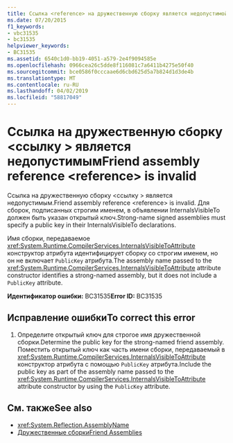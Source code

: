 ```yaml
---
title: Ссылка <reference> на дружественную сборку является недопустимой
ms.date: 07/20/2015
f1_keywords:
- vbc31535
- bc31535
helpviewer_keywords:
- BC31535
ms.assetid: 6540c1d0-bb19-4051-a579-2e4f9094585e
ms.openlocfilehash: 0966cea26c5dde8f116081c7a6411b4275e50f40
ms.sourcegitcommit: bce0586f0cccaae6d6cbd625d5a7b824d1d3de4b
ms.translationtype: MT
ms.contentlocale: ru-RU
ms.lasthandoff: 04/02/2019
ms.locfileid: "58817049"
---
```

# <a name="friend-assembly-reference-reference-is-invalid"></a><span data-ttu-id="cde16-102">Ссылка на дружественную сборку \<ссылку > является недопустимым</span><span class="sxs-lookup"><span data-stu-id="cde16-102">Friend assembly reference \<reference> is invalid</span></span>
<span data-ttu-id="cde16-103">Ссылка на дружественную сборку \<ссылку > является недопустимым.</span><span class="sxs-lookup"><span data-stu-id="cde16-103">Friend assembly reference \<reference> is invalid.</span></span> <span data-ttu-id="cde16-104">Для сборок, подписанных строгим именем, в объявлении InternalsVisibleTo должен быть указан открытый ключ.</span><span class="sxs-lookup"><span data-stu-id="cde16-104">Strong-name signed assemblies must specify a public key in their InternalsVisibleTo declarations.</span></span>  
  
 <span data-ttu-id="cde16-105">Имя сборки, передаваемое <xref:System.Runtime.CompilerServices.InternalsVisibleToAttribute> конструктор атрибута идентифицирует сборку со строгим именем, но он не включает `PublicKey` атрибута.</span><span class="sxs-lookup"><span data-stu-id="cde16-105">The assembly name passed to the <xref:System.Runtime.CompilerServices.InternalsVisibleToAttribute> attribute constructor identifies a strong-named assembly, but it does not include a `PublicKey` attribute.</span></span>  
  
 <span data-ttu-id="cde16-106">**Идентификатор ошибки:** BC31535</span><span class="sxs-lookup"><span data-stu-id="cde16-106">**Error ID:** BC31535</span></span>  
  
## <a name="to-correct-this-error"></a><span data-ttu-id="cde16-107">Исправление ошибки</span><span class="sxs-lookup"><span data-stu-id="cde16-107">To correct this error</span></span>  
  
1.  <span data-ttu-id="cde16-108">Определите открытый ключ для строгое имя дружественной сборки.</span><span class="sxs-lookup"><span data-stu-id="cde16-108">Determine the public key for the strong-named friend assembly.</span></span> <span data-ttu-id="cde16-109">Поместить открытый ключ как часть имени сборки, передаваемый в <xref:System.Runtime.CompilerServices.InternalsVisibleToAttribute> конструктор атрибута с помощью `PublicKey` атрибута.</span><span class="sxs-lookup"><span data-stu-id="cde16-109">Include the public key as part of the assembly name passed to the <xref:System.Runtime.CompilerServices.InternalsVisibleToAttribute> attribute constructor by using the `PublicKey` attribute.</span></span>  
  
## <a name="see-also"></a><span data-ttu-id="cde16-110">См. также</span><span class="sxs-lookup"><span data-stu-id="cde16-110">See also</span></span>

- <xref:System.Reflection.AssemblyName>
- [<span data-ttu-id="cde16-111">Дружественные сборки</span><span class="sxs-lookup"><span data-stu-id="cde16-111">Friend Assemblies</span></span>](../../../standard/assembly/friend-assemblies.md)
